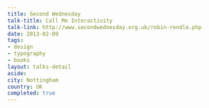 ```yaml
---
title: Second Wednesday
talk-title: Call Me Interactivity
talk-link: http://www.secondwednesday.org.uk/robin-rendle.php
date: 2013-02-09
tags:
- design
- typography
- books
layout: talks-detail
aside: 
city: Nottingham
country: UK
completed: true
---
```

